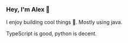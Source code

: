 ### Hey, I'm Alex 👋
I enjoy building cool things 🔨. Mostly using java.  

TypeScript is good, python is decent.
